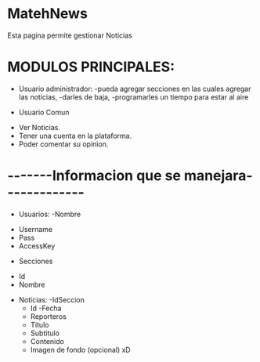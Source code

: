 # MatehNews
Esta pagina permite gestionar Noticias

# MODULOS PRINCIPALES:

* Usuario administrador: 
-pueda agregar secciones en las cuales agregar las noticias,
-darles de baja, 
-programarles un tiempo para estar al aire

* Usuario Comun
- Ver Noticias.
- Tener una cuenta en la plataforma.
- Poder comentar su opinion.

# -------Informacion que se manejara-------------

*  Usuarios:
-Nombre
- Username
- Pass
- AccessKey

* Secciones
 - Id
 - Nombre
 
* Noticias: 
  -IdSeccion
  - Id
  -Fecha 
  - Reporteros
  - Titulo
  - Subtitulo
  - Contenido
  - Imagen de fondo (opcional) xD
